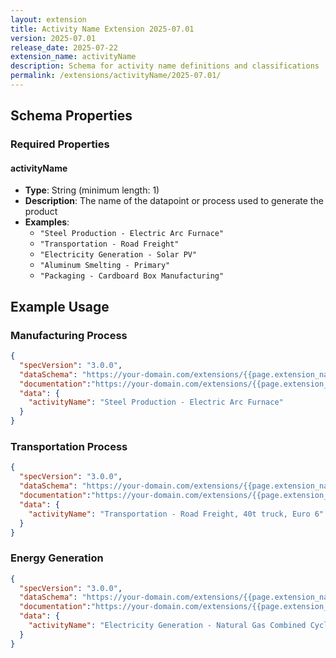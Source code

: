 ```yaml
---
layout: extension
title: Activity Name Extension 2025-07.01
version: 2025-07.01
release_date: 2025-07-22
extension_name: activityName
description: Schema for activity name definitions and classifications
permalink: /extensions/activityName/2025-07.01/
---
```

## Schema Properties

### Required Properties

#### activityName
- **Type**: String (minimum length: 1)
- **Description**: The name of the datapoint or process used to generate the product
- **Examples**: 
  - `"Steel Production - Electric Arc Furnace"`
  - `"Transportation - Road Freight"`
  - `"Electricity Generation - Solar PV"`
  - `"Aluminum Smelting - Primary"`
  - `"Packaging - Cardboard Box Manufacturing"`

## Example Usage

### Manufacturing Process
```json
{
  "specVersion": "3.0.0",
  "dataSchema": "https://your-domain.com/extensions/{{page.extension_name}}/{{page.version}}/schema.json",
  "documentation":"https://your-domain.com/extensions/{{page.extension_name}}/{{page.version}}",
  "data": {
    "activityName": "Steel Production - Electric Arc Furnace"
  }
}
```

### Transportation Process
```json
{
  "specVersion": "3.0.0",
  "dataSchema": "https://your-domain.com/extensions/{{page.extension_name}}/{{page.version}}/schema.json",
  "documentation":"https://your-domain.com/extensions/{{page.extension_name}}/{{page.version}}",
  "data": {
    "activityName": "Transportation - Road Freight, 40t truck, Euro 6"
  }
}
```

### Energy Generation
```json
{
  "specVersion": "3.0.0",
  "dataSchema": "https://your-domain.com/extensions/{{page.extension_name}}/{{page.version}}/schema.json",
  "documentation":"https://your-domain.com/extensions/{{page.extension_name}}/{{page.version}}",
  "data": {
    "activityName": "Electricity Generation - Natural Gas Combined Cycle"
  }
}
```
